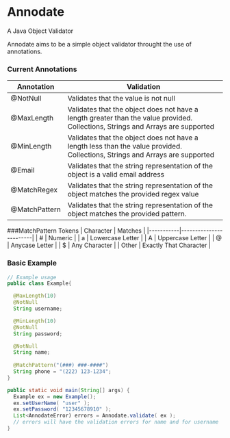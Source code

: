 # Annodate
A Java Object Validator

Annodate aims to be a simple object validator throught the use of annotations.

### Current Annotations 

| Annotation    | Validation                                                                                                                                |
|---------------|-------------------------------------------------------------------------------------------------------------------------------------------|
| @NotNull      | Validates that the value is not null                                                                                                      |
| @MaxLength    | Validates that the object does not have a length greater than the value provided. Collections, Strings and Arrays are supported           |
| @MinLength    | Validates that the object does not have a length less than the value provided. Collections, Strings and Arrays are supported              |
| @Email        | Validates that the string representation of the object is a valid email address                                                           |
| @MatchRegex   | Validates that the string representation of the object matches the provided regex value                                                   |
| @MatchPattern | Validates that the string representation of the object matches the provided pattern. |

###MatchPattern Tokens 
| Character | Matches                |
|-----------|------------------------|
| #         | Numeric                |
| a         | Lowercase Letter       |
| A         | Uppercase Letter       |
| @         | Anycase Letter         |
| $         | Any Character          |
| Other     | Exactly That Character |

### Basic Example

```java 
// Example usage
public class Example{

  @MaxLength(10)
  @NotNull
  String username;

  @MinLength(10)  
  @NotNull
  String password;

  @NotNull  
  String name;
  
  @MatchPattern("(###) ###-####")
  String phone = "(222) 123-1234";
}

public static void main(String[] args) {
  Example ex = new Example();
  ex.setUserName( "user" );
  ex.setPassword( "12345678910" );
  List<AnnodateError) errors = Annodate.validate( ex );
  // errors will have the validation errors for name and for username
}
